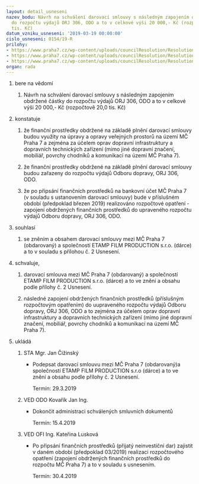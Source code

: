 ```yaml
---
layout: detail_usneseni
nazev_bodu: Návrh na schválení darovací smlouvy s následným zapojením obdržené částky
  do rozpočtu výdajů ORJ 306, ODO a to v celkové výši 20 000,- Kč (rozpočtově 20,0
  tis. Kč)
datum_vzniku_usneseni: '2019-03-19 00:00:00'
cislo_usneseni: 0154/19-R
prilohy:
- https://www.praha7.cz/wp-content/uploads/councilResolution/Resolutions/30692/export/Duvodova_zprava_darovaci_smlouvy1~437899.docx
- https://www.praha7.cz/wp-content/uploads/councilResolution/Resolutions/30692/export/ODO_Darovaci_smlouva_ETAMP_FILM_PRODUCTION_SRO1~437898.docx
- https://www.praha7.cz/wp-content/uploads/councilResolution/Resolutions/30692/export/export~438406.pdf
organ: rada
---
```

<ol class="urzList_view" id="urzList">
<li id="" class="urzClass1"><span name="1">bere na vědomí</span> 
<ol class="urzOlClass" id="">
<li id="" class="urzClass2" style="TEXT-ALIGN: left"><span><p>Návrh na schválení darovací smlouvy s následným zapojením obdržené částky do rozpočtu výdajů ORJ 306, ODO a to v celkové výši 20 000,- Kč (rozpočtově 20,0 tis. Kč)</p></span></li></ol></li>
<li id="" class="urzClass1"><span name="6">konstatuje</span> 
<ol id="" class="urzOlClass">
<li id="" class="urzClass2" style="TEXT-ALIGN: left"><span><p>že finanční prostředky obdržené na základě plnění darovací smlouvy budou využity na úpravy a opravy veřejných prostorů na území MČ Praha 7 a zejména za účelem oprav dopravní infrastruktury a dopravních technických zařízení (mimo jiné dopravní značení, mobiliář, povrchy chodníků a komunikací na území MČ Praha 7).<br></p></span></li><li class="urzClass2" id="" style="text-align: left;"><span><p>že finanční prostředky obdržené na základě plnění darovací smlouvy budou zařazeny do rozpočtu výdajů Odboru dopravy, ORJ 306, ODO.</p></span></li><li class="urzClass2" id="" style="text-align: left;"><span><p>že po připsání finančních prostředků na bankovní účet MČ Praha 7 (v souladu s ustanovením darovací smlouvy) bude v příslušném období (předpoklad březen 2019) realizováno rozpočtové opatření - zapojení obdržených finančních prostředků do upraveného rozpočtu výdajů Odboru dopravy, ORJ 306, ODO.<br></p></span></li>

</ol></li>

<li class="urzClass1" id=""><span name="26">souhlasí</span><ol class="urzOlClass decimal "><li class="urzClass2" id="" style="text-align: left;"><span><p>se zněním a obsahem darovací smlouvy mezi MČ Praha 7 (obdarovaný) a společností ETAMP FILM PRODUCTION s.r.o. (dárce) a to v souladu s přílohou č. 2 Usnesení.</p></span></li></ol></li><li class="urzClass1" id=""><span name="89">schvaluje,</span><ol class="urzOlClass decimal "><li class="urzClass2" id="" style="text-align: left;"><span><p>darovací smlouva mezi MČ Praha 7 (obdarovaný) a společností ETAMP FILM PRODUCTION s.r.o. (dárce) a to ve znění a obsahu podle přílohy č. 2 Usnesení.</p></span></li><li class="urzClass2" id="" style="text-align: left;"><span><p>následné zapojení obdržených finančních prostředků (příslušným rozpočtovým opatřením) do uupraveného rozpočtu výdajů Odboru dopravy, ORJ 306, ODO a to zejména za účelem oprav dopravní infrastruktury a dopravních technických zařízení (mimo jiné dopravní značení, mobiliář, povrchy chodníků a komunikací na území MČ Praha 7).</p></span></li></ol></li><li class="urzClass1" id="urzUkoly"><span name="1">ukládá</span><ol class="urzOlClass"><li class="urzClass2"><span><p>STA Mgr. Jan Čižinský</p></span><ul class="urzUlClass"><li class="urzClass3"><span><p>Podepsat darovací smlouvu mezi MČ Praha 7 (obdarovaný)a společností ETAMP FILM PRODUCTION s.r.o (dárce) a to ve znění a obsahu podle přílohy č. 2 Usnesení.</p></span><span class="urzUkolTermin">  Termín:&nbsp;29.3.2019</span></li></ul></li><li class="urzClass2"><span><p>VED ODO Kovařík Jan Ing.</p></span><ul class="urzUlClass"><li class="urzClass3"><span><p>Dokončit administraci schválených smluvních dokumentů</p></span><span class="urzUkolTermin">  Termín:&nbsp;15.4.2019</span></li></ul></li><li class="urzClass2"><span><p>VED OFI Ing. Kateřina Lusková</p></span><ul class="urzUlClass"><li class="urzClass3"><span><p>Po připsání finančních prostředků (přijatý neinvestiční dar) zajistit v daném období (předpoklad 03/2019) realizaci rozpočtového opatření (zapojení obdržených finančních prostředků do rozpočtu MČ Praha 7) a to v souladu s usnesením.</p></span><span class="urzUkolTermin">  Termín:&nbsp;30.4.2019</span></li></ul></li></ol></li></ol>